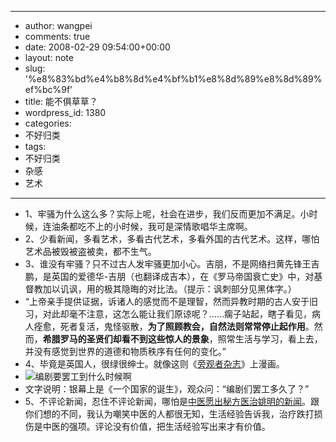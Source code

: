 - --
- author: wangpei
- comments: true
- date: 2008-02-29 09:54:00+00:00
- layout: note
- slug: '%e8%83%bd%e4%b8%8d%e4%bf%b1%e8%8d%89%e8%8d%89%ef%bc%9f'
- title: 能不俱草草？
- wordpress_id: 1380
- categories:
- 不好归类
- tags:
- 不好归类
- 杂感
- 艺术
- --
- 1、牢骚为什么这么多？实际上呢，社会在进步，我们反而更加不满足。小时候，连油条都吃不上的小时候，我可是深情歌唱华主席啊。
- 2、少看新闻，多看艺术，多看古代艺术，多看外国的古代艺术。这样，哪怕艺术品被毁被盗被卖，都不生气。
- 3、谁没有牢骚？只不过古人发牢骚更加小心。吉朋，不是网络扫黄先锋王吉鹏，是英国的爱德华-吉朋（也翻译成吉本），在《罗马帝国衰亡史》中，对基督教加以讥讽，用的极其隐晦的对比法。（提示：讽刺部分见黑体字。）
- “上帝亲手提供证据，诉诸人的感觉而不是理智，然而异教时期的古人安于旧习，对此却毫不注意，这怎么能让我们原谅呢？……瘸子站起，瞎子看见，病人痊愈，死者复活，鬼怪驱散，**为了照顾教会，自然法则常常停止起作用**。然而，**希腊罗马的圣贤们却看不到这些惊人的景象**，照常生活与学习，看上去，并没有感觉到世界的道德和物质秩序有任何的变化。”
- 4、毕竟是英国人，很绿很绅士。就像这则《[旁观者杂志](http://www.spectator.co.uk/)》上漫画。
- ![编剧要罢工到什么时候啊](http://pic.yupoo.com/ctb.my/5072052b4897/medium.jpg)
- 文字说明：银幕上是《一个国家的诞生》，观众问：“编剧们罢工多久了？”
- 5、不评论新闻，忍住不评论新闻，哪怕是[中医愿出秘方医治姚明的新闻](http://go.sports.163.com/star/becility2/detail.jsp?id=81)。跟你们想的不同，我认为嘲笑中医的人都很无知，生活经验告诉我，治疗跌打损伤是中医的强项。评论没有价值，把生活经验写出来才有价值。
